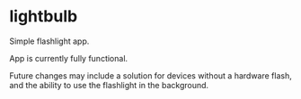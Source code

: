 lightbulb
=========

Simple flashlight app.

App is currently fully functional.

Future changes may include a solution for devices without a hardware flash, and the ability to use the flashlight in the background.

